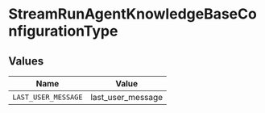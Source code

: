 # StreamRunAgentKnowledgeBaseConfigurationType


## Values

| Name                | Value               |
| ------------------- | ------------------- |
| `LAST_USER_MESSAGE` | last_user_message   |